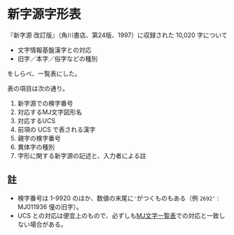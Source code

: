 # 新字源字形表

『新字源 改訂版』（角川書店、第24版、1997）に収録された 10,020 字について

- 文字情報基盤漢字との対応
- 旧字／本字／俗字などの種別

をしらべ、一覧表にした。

表の項目は次の通り。

1. 新字源での検字番号
1. 対応するMJ文字図形名
1. 対応するUCS
1. 前項の UCS で表される漢字
1. 親字の検字番号
1. 異体字の種別
1. 字形に関する新字源の記述と、入力者による註

## 註
- 検字番号は 1-9920 のほか、数値の末尾に`'`がつくものもある（例 `2692'` : MJ011936 憧の旧字）。
- UCS との対応は便宜上のもので、必ずしも[MJ文字一覧表](http://mojikiban.ipa.go.jp/1311.html)での対応と一致しない場合がある。
